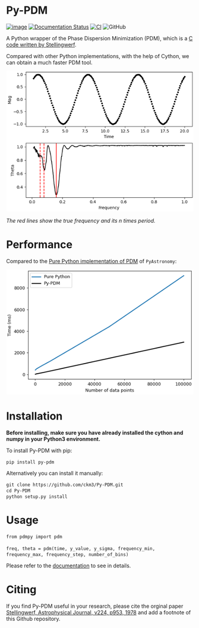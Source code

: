 # Py-PDM

[![image](http://img.shields.io/pypi/v/Py-PDM.svg)](https://pypi.python.org/pypi/Py-PDM/) [![Documentation Status](https://readthedocs.org/projects/py-pdm/badge/?version=latest)](https://py-pdm.readthedocs.io/en/latest/?badge=latest) [![CI](https://github.com/ckm3/Py-PDM/actions/workflows/main.yml/badge.svg)](https://github.com/ckm3/Py-PDM/actions/workflows/main.yml) ![GitHub](https://img.shields.io/github/license/ckm3/Py-PDM)
      

A Python wrapper of the Phase Dispersion Minimization (PDM), which is a [C code written by Stellingwerf](https://www.stellingwerf.com/rfs-bin/index.cgi?action=PageView&id=34).

Compared with other Python implementations, with the help of Cython, we can obtain a much faster PDM tool.

![Example result](/docs/source/Py-PDM-example.png)

*The red lines show the true frequency and its n times period.*

# Performance
Compared to the [Pure Python implementation of PDM](https://pyastronomy.readthedocs.io/en/latest/pyTimingDoc/pyPDMDoc/pdm.html) of ``PyAstronomy``:

![Comparison result](/docs/source/Comparison.png)

# Installation
**Before installing, make sure you have already installed the cython and numpy in your Python3 environment.**

To install Py-PDM with pip:

```
pip install py-pdm
```

Alternatively you can install it manually:
```
git clone https://github.com/ckm3/Py-PDM.git
cd Py-PDM
python setup.py install
```

# Usage
```python3
from pdmpy import pdm

freq, theta = pdm(time, y_value, y_sigma, frequency_min, frequency_max, frequency_step, number_of_bins)
```
Please refer to the [documentation](https://py-pdm.readthedocs.io) to see in details.

# Citing
If you find Py-PDM useful in your research, please cite the orginal paper [Stellingwerf, Astrophysical Journal, v224, p953, 1978](https://ui.adsabs.harvard.edu/abs/1978ApJ...224..953S/abstract) and add a footnote of this Github repository.
